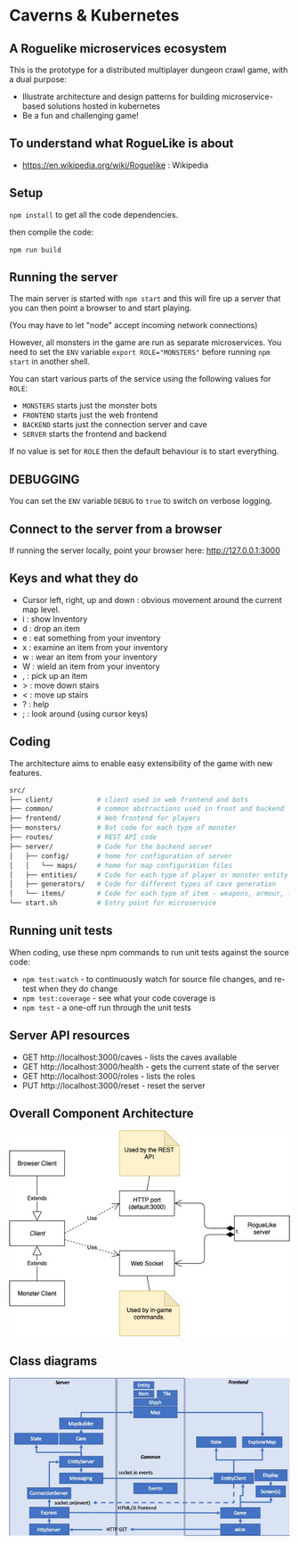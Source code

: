 # Caverns & Kubernetes

## A Roguelike microservices ecosystem

This is the prototype for a distributed multiplayer dungeon crawl game, with a dual purpose:

- Illustrate architecture and design patterns for building microservice-based solutions hosted in kubernetes
- Be a fun and challenging game!

## To understand what RogueLike is about

- https://en.wikipedia.org/wiki/Roguelike : Wikipedia

## Setup

`npm install` to get all the code dependencies.

then compile the code:

`npm run build`

## Running the server

The main server is started with `npm start` and this will fire up a server that you can then point a browser to and start playing.

(You may have to let "node" accept incoming network connections)

However, all monsters in the game are run as separate microservices. You need to set the `ENV` variable `export ROLE="MONSTERS"` before running `npm start` in another shell.

You can start various parts of the service using the following values for `ROLE`:

- `MONSTERS` starts just the monster bots
- `FRONTEND` starts just the web frontend
- `BACKEND` starts just the connection server and cave
- `SERVER` starts the frontend and backend

If no value is set for `ROLE` then the default behaviour is to start everything.

## DEBUGGING

You can set the `ENV` variable `DEBUG` to `true` to switch on verbose logging.

## Connect to the server from a browser

If running the server locally, point your browser here: http://127.0.0.1:3000

## Keys and what they do

- Cursor left, right, up and down : obvious movement around the current map level.
- i : show Inventory
- d : drop an item
- e : eat something from your inventory
- x : examine an item from your inventory
- w : wear an item from your inventory
- W : wield an item from your inventory
- , : pick up an item
- \> : move down stairs
- < : move up stairs
- ? : help
- ; : look around (using cursor keys)

## Coding

The architecture aims to enable easy extensibility of the game with new features.

```bash
src/
├── client/           # client used in web frontend and bots
├── common/           # common abstractions used in front and backend
├── frontend/         # Web frontend for players
├── monsters/         # Bot code for each type of monster
├── routes/           # REST API code
├── server/           # Code for the backend server
│   ├── config/       # home for configuration of server
│   │   └── maps/     # home for map configuration files
│   ├── entities/     # Code for each type of player or monster entity
│   ├── generators/   # Code for different types of cave generation
│   └── items/        # Code for each type of item - weapons, armour, food, etc.
└── start.sh          # Entry point for microservice
```

## Running unit tests

When coding, use these npm commands to run unit tests against the source code:

- `npm test:watch` - to continuously watch for source file changes, and re-test when they do change
- `npm test:coverage` - see what your code coverage is
- `npm test` - a one-off run through the unit tests

## Server API resources

- GET http://localhost:3000/caves - lists the caves available
- GET http://localhost:3000/health - gets the current state of the server
- GET http://localhost:3000/roles - lists the roles
- PUT http://localhost:3000/reset - reset the server

## Overall Component Architecture

![Component Diagram](./docs/components.jpg)

## Class diagrams

![Class Diagram](./docs/classes/Slide1.jpeg)


